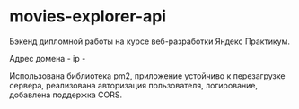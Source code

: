 # movies-explorer-api

Бэкенд дипломной работы на курсе веб-разработки Яндекс Практикум.

Адрес домена - 
ip - 

Использована библиотека pm2, приложение устойчиво к перезагрузке сервера, реализована авторизация пользователя, логирование, добавлена поддержка CORS.